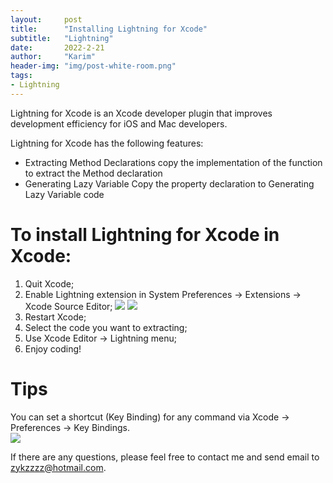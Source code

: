 ```yaml
---
layout:     post
title:      "Installing Lightning for Xcode"
subtitle:   "Lightning"
date:       2022-2-21
author:     "Karim"
header-img: "img/post-white-room.png"
tags:
- Lightning
---
```


Lightning for Xcode is an Xcode developer plugin that improves development efficiency for iOS and Mac developers.

Lightning for Xcode has the following features:
- Extracting Method Declarations
copy the implementation of the function to extract the Method declaration
- Generating Lazy Variable
Copy the property declaration to Generating Lazy Variable code

# To install Lightning for Xcode in Xcode:
1. Quit Xcode;
2. Enable Lightning extension in System Preferences -> Extensions -> Xcode Source Editor;
![](http://www.foolishtalk.org/cloud/C54AFAC1-558F-4682-AF83-C7AC04E89E75.png)
![](http://www.foolishtalk.org/cloud/E1AA6956-0246-4377-B085-DA45E9FAF733.png)
3. Restart Xcode;
4. Select the code you want to extracting;
5. Use Xcode Editor -> Lightning menu;
6. Enjoy coding!

# Tips  
You can set a shortcut (Key Binding) for any command via Xcode -> Preferences -> Key Bindings.   
![](http://www.foolishtalk.org/cloud/D7233F8D-4E03-4B53-8A14-8B402BF4051A.png) 

If there are any questions, please feel free to contact me and send email to zykzzzz@hotmail.com.